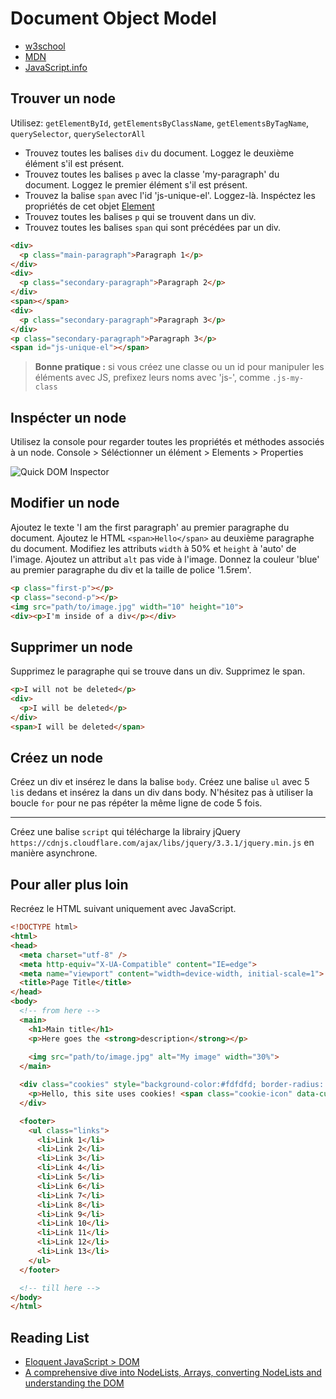 # Document Object Model

+ [w3school](https://www.w3schools.com/js/js_htmldom_eventlistener.asp)
+ [MDN](https://developer.mozilla.org/en-US/docs/Web/API/Document_Object_Model/Introduction)
+ [JavaScript.info](http://javascript.info/dom-nodes)


## Trouver un node

Utilisez: `getElementById`, `getElementsByClassName`, `getElementsByTagName`, `querySelector`, `querySelectorAll`

+ Trouvez toutes les balises `div` du document. Loggez le deuxième élément s'il est présent.
+ Trouvez toutes les balises `p` avec la classe 'my-paragraph' du document. Loggez le premier élément s'il est présent.
+ Trouvez la balise `span` avec l'id 'js-unique-el'. Loggez-là. Inspéctez les propriétés de cet objet [Element](https://developer.mozilla.org/en-US/docs/Web/API/Element)
+ Trouvez toutes les balises `p` qui se trouvent dans un div. 
+ Trouvez toutes les balises `span` qui sont précédées par un div. 

```html
<div>
  <p class="main-paragraph">Paragraph 1</p>
</div>
<div>
  <p class="secondary-paragraph">Paragraph 2</p>
</div>
<span></span>
<div>
  <p class="secondary-paragraph">Paragraph 3</p>
</div>
<p class="secondary-paragraph">Paragraph 3</p>
<span id="js-unique-el"></span>
```

> **Bonne pratique :** si vous créez une classe ou un id pour manipuler les éléments avec JS, prefixez leurs noms avec 'js-', comme `.js-my-class`


## Inspécter un node

Utilisez la console pour regarder toutes les propriétés et méthodes associés à un node.
Console > Séléctionner un élément > Elements > Properties

![Quick DOM Inspector](https://i.ibb.co/X7bW84V/DOM-inspector.png)


## Modifier un node

Ajoutez le texte 'I am the first paragraph' au premier paragraphe du document.
Ajoutez le HTML `<span>Hello</span>` au deuxième paragraphe du document.
Modifiez les attributs `width` à 50% et `height` à 'auto' de l'image.
Ajoutez un attribut `alt` pas vide à l'image.
Donnez la couleur 'blue' au premier paragraphe du div et la taille de police '1.5rem'.

```html
<p class="first-p"></p>
<p class="second-p"></p>
<img src="path/to/image.jpg" width="10" height="10">
<div><p>I'm inside of a div</p></div>

```

## Supprimer un node

Supprimez le paragraphe qui se trouve dans un div.
Supprimez le span.

```html
<p>I will not be deleted</p>
<div>
  <p>I will be deleted</p>
</div>
<span>I will be deleted</span>
```

## Créez un node

Créez un div et insérez le dans la balise `body`.
Créez une balise `ul` avec 5 `li`s dedans et insérez la dans un div dans body. N'hésitez pas à utiliser la boucle `for` pour ne pas répéter la même ligne de code 5 fois.

---

Créez une balise `script` qui télécharge la librairy jQuery `https://cdnjs.cloudflare.com/ajax/libs/jquery/3.3.1/jquery.min.js` en manière asynchrone.

## Pour aller plus loin

Recréez le HTML suivant uniquement avec JavaScript.

```html
<!DOCTYPE html>
<html>
<head>
  <meta charset="utf-8" />
  <meta http-equiv="X-UA-Compatible" content="IE=edge">
  <meta name="viewport" content="width=device-width, initial-scale=1">
  <title>Page Title</title>
</head>
<body>
  <!-- from here -->
  <main>
    <h1>Main title</h1>
    <p>Here goes the <strong>description</strong></p>
  
    <img src="path/to/image.jpg" alt="My image" width="30%">
  </main>

  <div class="cookies" style="background-color:#fdfdfd; border-radius: 4px;">
    <p>Hello, this site uses cookies! <span class="cookie-icon" data-custom-id="35"></span></p>
  </div>

  <footer>
    <ul class="links">
      <li>Link 1</li>
      <li>Link 2</li>
      <li>Link 3</li>
      <li>Link 4</li>
      <li>Link 5</li>
      <li>Link 6</li>
      <li>Link 7</li>
      <li>Link 8</li>
      <li>Link 9</li>
      <li>Link 10</li>
      <li>Link 11</li>
      <li>Link 12</li>
      <li>Link 13</li>
    </ul>
  </footer>

  <!-- till here -->
</body>
</html>
```

## Reading List

+ [Eloquent JavaScript > DOM](https://eloquentjavascript.net/14_dom.html)
+ [A comprehensive dive into NodeLists, Arrays, converting NodeLists and understanding the DOM](https://toddmotto.com/a-comprehensive-dive-into-nodelists-arrays-converting-nodelists-and-understanding-the-dom/)


